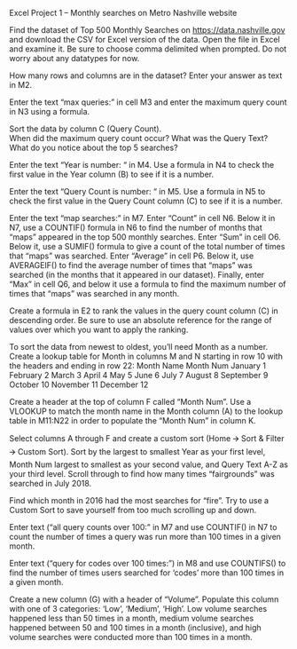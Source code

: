 Excel Project 1 – Monthly searches on Metro Nashville website

Find the dataset of Top 500 Monthly Searches on https://data.nashville.gov and download the CSV for Excel version of the data. Open the file in Excel and examine it. Be sure to choose comma delimited when prompted. Do not worry about any datatypes for now.

How many rows and columns are in the dataset? Enter your answer as text in M2.

Enter the text “max queries:” in cell M3 and enter the maximum query count in N3 using a formula.

Sort the data by column C (Query Count).  
When did the maximum query count occur?
What was the Query Text?
What do you notice about the top 5 searches?

Enter the text “Year is number: “ in M4. Use a formula in N4 to check the first value in the Year column (B) to see if it is a number.

Enter the text “Query Count is number: “ in M5. Use a formula in N5 to check the first value in the Query Count column (C) to see if it is a number.

Enter the text “map searches:” in M7. 
Enter “Count” in cell N6. Below it in N7, use a COUNTIF() formula in N6 to find the number of months that “maps” appeared in the top 500 monthly searches.
Enter “Sum” in cell O6. Below it, use a SUMIF() formula to give a count of the total number of times that “maps” was searched.
Enter “Average” in cell P6. Below it, use AVERAGEIF() to find the average number of times that “maps” was searched (in the months that it appeared in our dataset).
Finally, enter “Max” in cell Q6, and below it use a formula to find the maximum number of times that “maps” was searched in any month.

Create a formula in E2 to rank the values in the query count column (C) in descending order. Be sure to use an absolute reference for the range of values over which you want to apply the ranking. 

To sort the data from newest to oldest, you’ll need Month as a number. Create a lookup table for Month in columns M and N starting in row 10 with the headers and ending in row 22:
Month Name
Month Num
January
1
February
2
March
3
April
4
May
5
June
6
July
7
August
8
September
9
October
10
November
11
December
12

Create a header at the top of column F called “Month Num”. Use a VLOOKUP to match the month name in the Month column (A) to the lookup table in M11:N22 in order to populate the “Month Num” in column K.

Select columns A through F and create a custom sort (Home 🡪 Sort & Filter 🡪 Custom Sort). Sort by the largest to smallest Year as your first level, Month Num largest to smallest as your second value, and Query Text A-Z as your third level. Scroll through to find how many times “fairgrounds” was searched in July 2018.

Find which month in 2016 had the most searches for “fire”. Try to use a Custom Sort to save yourself from too much scrolling up and down.

Enter text (“all query counts over 100:” in M7 and use COUNTIF() in N7 to count the number of times a query was run more than 100 times in a given month.

Enter text (“query for codes over 100 times:”) in M8 and use COUNTIFS() to find the number of times users searched for ‘codes’ more than 100 times in a given month.

Create a new column (G) with a header of “Volume”. Populate this column with one of 3 categories: ‘Low’, ‘Medium’, ‘High’. Low volume searches happened less than 50 times in a month, medium volume searches happened between 50 and 100 times in a month (inclusive), and high volume searches were conducted more than 100 times in a month.

